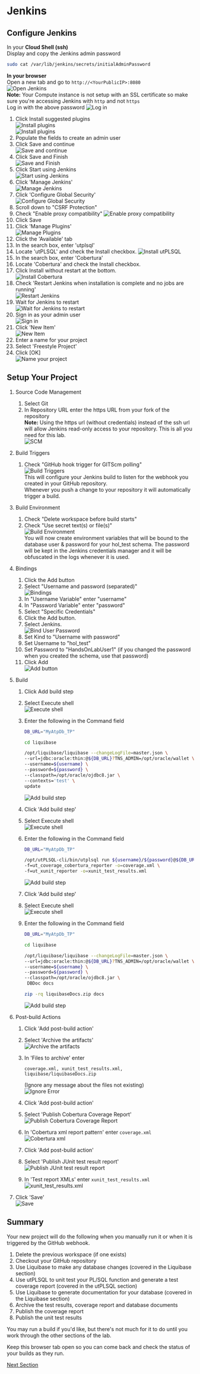 # Jenkins

## Configure Jenkins

In your **Cloud Shell (ssh)**  
Display and copy the Jenkins admin password

```bash
sudo cat /var/lib/jenkins/secrets/initialAdminPassword
```

**In your browser**  
Open a new tab and go to `http://<YourPublicIP>:8080`  
 ![Open Jenkins](images/Jenkins-getting-ready.png)  
**Note:** Your Compute instance is not setup with an SSL certificate so make sure you're accessing Jenkins with `http` and not `https`  
Log in with the above password
![Log in](images/Jenkins-Unlock.png)

1. Click Install suggested plugins  
   ![Install plugins](images/Jenkins-InstallSuggested.png)  
   ![Install plugins](images/Jenkins-GettingStarted.png)
1. Populate the fields to create an admin user
1. Click Save and continue  
   ![Save and continue](images/Jenkins-CreateAdmin.png)
1. Click Save and Finish  
   ![Save and Finish ](images/Jenkins-InstanceConfiguration.png)
1. Click Start using Jenkins  
   ![Start using Jenkins ](images/Jenkins-Ready.png)
1. Click 'Manage Jenkins'  
   ![Manage Jenkins](images/Jenkins-ManageJenkins.png)
1. Click 'Configure Global Security'  
   ![Configure Global Security](images/Jenkins-ConfigSecurity.png)
1. Scroll down to "CSRF Protection"
1. Check "Enable proxy compatibility"
   ![Enable proxy compatibility](images/Jenkins-EnablePoxyCompatibility.png)
1. Click Save
1. Click 'Manage Plugins'  
   ![Manage Plugins](images/Jenkins-ManagePlugins.png)
1. Click the 'Available' tab
1. In the search box, enter 'utplsql'
1. Locate 'utPLSQL' and check the Install checkbox.
   ![Install utPLSQL](images/Jenkins-utPlsqlPlugin.png)
1. In the search box, enter 'Cobertura'
1. Locate 'Cobertura' and check the Install checkbox.
1. Click Install without restart at the bottom.  
   ![Install Cobertura](images/Jenkins-CoberturaPlugin.png)
1. Check 'Restart Jenkins when installation is complete and no jobs are running'  
   ![Restart Jenkins](images/Jenkins-InstallRestart.png)
1. Wait for Jenkins to restart  
   ![Wait for Jenkins to restart](images/Jenkins-Restarting.png)
1. Sign in as your admin user  
   ![Sign in](images/Jenkins-SignIn.png)
1. Click 'New Item'  
   ![New Item](images/Jenkins-NewItem.png)
1. Enter a name for your project
1. Select 'Freestyle Project'
1. Click [OK]  
   ![Name your project](images/Jenkins-FreestyleProject.png)

## Setup Your Project

1. Source Code Management
   1. Select Git
   1. In Repository URL enter the https URL from your fork of the repository  
       **Note:** Using the https url (without credentials) instead of the ssh url will allow Jenkins read-only access to your repository. This is all you need for this lab.  
      ![SCM](images/Jenkins-SCM.png)
1. Build Triggers
   1. Check "GitHub hook trigger for GITScm polling"  
      ![Build Triggers](images/Jenkins-BuildTriggers.png)  
      This will configure your Jenkins build to listen for the webhook you created in your GitHub repository.  
      Whenever you push a change to your repository it will automatically trigger a build.
1. Build Environment
   1. Check "Delete workspace before build starts"
   1. Check "Use secret text(s) or file(s)"  
      ![Build Environment](images/Jenkins-BuildEnvironment.png)  
      You will now create environment variables that will be bound to the database user & password for your hol_test schema. The password will be kept in the Jenkins credentials manager and it will be obfuscated in the logs whenever it is used.
1. Bindings
   1. Click the Add button
   1. Select "Username and password (separated)"  
      ![Bindings](images/Jenkins-NewBinding.png)
   1. In "Username Variable" enter "username"
   1. In "Password Variable" enter "password"
   1. Select "Specific Credentials"
   1. Click the Add button.
   1. Select Jenkins.  
      ![Bind User Password](images/Jenkins-BindUserPw.png)
   1. Set Kind to "Username with password"
   1. Set Username to "hol_test"
   1. Set Password to "HandsOnLabUser1" (if you changed the password when you created the schema, use that password)
   1. Click Add  
      ![Add button](images/Jenkins-AddCreds.png)
1. Build

   1. Click Add build step
   1. Select Execute shell  
      ![Execute shell](images/Jenkins-AddShell.png)
   1. Enter the following in the Command field

      ```bash
      DB_URL="MyAtpDb_TP"

      cd liquibase

      /opt/liquibase/liquibase --changeLogFile=master.json \
      --url=jdbc:oracle:thin:@${DB_URL}?TNS_ADMIN=/opt/oracle/wallet \
      --username=${username} \
      --password=${password} \
      --classpath=/opt/oracle/ojdbc8.jar \
      --contexts='test' \
      update
      ```

      ![Add build step](images/Jenkins-ShellLb1.png)

   1. Click 'Add build step'
   1. Select Execute shell  
      ![Execute shell](images/Jenkins-AddShell.png)
   1. Enter the following in the Command field

      ```bash
      DB_URL="MyAtpDb_TP"

      /opt/utPLSQL-cli/bin/utplsql run ${username}/${password}@${DB_URL}?TNS_ADMIN=/opt/oracle/wallet \
      -f=ut_coverage_cobertura_reporter -o=coverage.xml \
      -f=ut_xunit_reporter -o=xunit_test_results.xml
      ```

      ![Add build step](images/Jenkins-ShellUtplsql.png)

   1. Click 'Add build step'
   1. Select Execute shell  
      ![Execute shell](images/Jenkins-AddShell.png)
   1. Enter the following in the Command field

      ```bash
      DB_URL="MyAtpDb_TP"

      cd liquibase

      /opt/liquibase/liquibase --changeLogFile=master.json \
      --url=jdbc:oracle:thin:@${DB_URL}?TNS_ADMIN=/opt/oracle/wallet \
      --username=${username} \
      --password=${password} \
      --classpath=/opt/oracle/ojdbc8.jar \
       DBDoc docs

      zip -rq liquibaseDocs.zip docs
      ```

      ![Add build step](images/Jenkins-ShellLb2.png)

1. Post-build Actions

   1. Click 'Add post-build action'
   1. Select 'Archive the artifacts'  
      ![Archive the artifacts](images/Jenkins-AddArtifacts.png)
   1. In 'Files to archive' enter

      ```text
      coverage.xml, xunit_test_results.xml, liquibase/liquibaseDocs.zip
      ```

      (Ignore any message about the files not existing)  
       ![Ignore Error](images/Jenkins-ArchiveFiles.png)
   1. Click 'Add post-build action'
   1. Select 'Publish Cobertura Coverage Report'  
      ![Publish Cobertura Coverage Report](images/Jenkins-AddCobertura.png)
   1. In 'Cobertura xml report pattern' enter `coverage.xml`  
      ![Cobertura xml](images/Jenkins-CoberturaFile.png)
   1. Click 'Add post-build action'
   1. Select 'Publish JUnit test result report'  
      ![Publish JUnit test result report](images/Jenkins-AddJunit.png)
   1. In 'Test report XMLs' enter `xunit_test_results.xml`  
      ![xunit_test_results.xml](images/Jenkins-JunitFile.png)

1. Click 'Save'  
    ![Save](images/Jenkins-Save.png)

## Summary

Your new project will do the following when you manually run it or when it is triggered by the GitHub webhook.

1. Delete the previous workspace (if one exists)
1. Checkout your GitHub repository
1. Use Liquibase to make any database changes (covered in the Liquibase section)
1. Use utPLSQL to unit test your PL/SQL function and generate a test coverage report (covered in the utPLSQL section)
1. Use Liquibase to generate documentation for your database (covered in the Liquibase section)
1. Archive the test results, coverage report and database documents
1. Publish the coverage report
1. Publish the unit test results

You may run a build if you'd like, but there's not much for it to do until you work through the other sections of the lab.

Keep this browser tab open so you can come back and check the status of your builds as they run.

[Next Section](index.html?lab=lab-3-liquibase)
